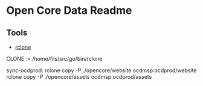 #  Open Core Data Readme

## Tools

* [rclone](https://rclone.org/)


CLONE := /home/fils/src/go/bin/rclone

sync-ocdprod:
             rclone copy -P ./opencore/website ocdmsp:ocdprod/website
             rclone copy -P ./opencore/assets ocdmsp:ocdprod/assets

